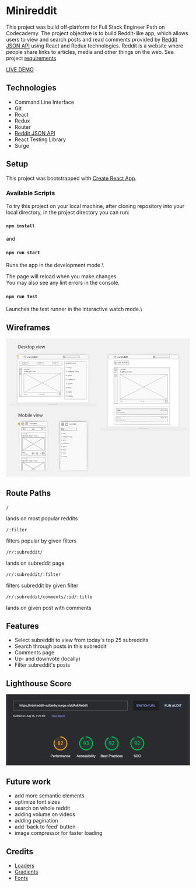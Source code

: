 # Minireddit

This project was build off-platform for Full Stack Engineer Path on Codecademy. The project objective is to build Reddit-like app, which allows users to view and search posts and read comments provided by [Reddit JSON API](https://github.com/reddit-archive/reddit/wiki/JSON) using React and Redux technologies. Reddit is a website where people share links to articles, media and other things on the web. See project [requirements](https://github.com/sultanby/reddit-client/blob/main/documents/requirements.md)

[LIVE DEMO](https://minireddit-sultanby.surge.sh)

## Technologies
- Command Line Interface
- Git
- React
- Redux
- Router
- [Reddit JSON API](https://github.com/reddit-archive/reddit/wiki/JSON)
- React Testing Library
- Surge

## Setup

This project was bootstrapped with [Create React App](https://github.com/facebook/create-react-app).

### Available Scripts

To try this project on your local machine, after cloning repository into your local directory, in the project directory you can run:
#### `npm install` 
and
#### `npm run start`

Runs the app in the development mode.\

The page will reload when you make changes.\
You may also see any lint errors in the console.

#### `npm run test`

Launches the test runner in the interactive watch mode.\


## Wireframes

![wireframe](https://github.com/sultanby/reddit-client/blob/main/documents/wireframe.png)

## Route Paths

```
/
```
lands on most popular reddits

```
/:filter
```
filters popular by given filters 

```
/r/:subreddit/
```
lands on subreddit page

```
/r/:subreddit/:filter
```
filters subreddit by given filter

```
/r/:subreddit/comments/:id/:title
```
lands on given post with comments


## Features

- Select subreddit to view from today's top 25 subreddits
- Search through posts in this subreddit
- Comments page 
- Up- and downvote (locally)
- Filter subreddit's posts

## Lighthouse Score

![Lighthouse Score](https://github.com/sultanby/reddit-client/blob/main/documents/Lighthouse.png)

## Future work

- add more semantic elements
- optimize font sizes
- search on whole reddit 
- adding volume on videos
- adding pagination
- add 'back to feed' button
- image compressor for faster loading

## Credits

- [Loaders](https://cssloaders.github.io/)
- [Gradients](https://cssgradient.io/gradient-backgrounds/)
- [Fonts](https://www.fontspad.com)